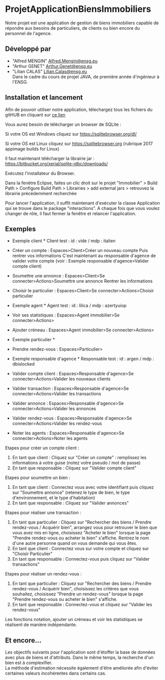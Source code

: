 # ProjetApplicationBiensImmobiliers

Notre projet est une application de gestion de biens immobiliers capable de répondre aux besoins de particuliers, de clients ou bien encore du personnel de l'agence. 

## <a name="developpe-par"></a>Développé par 
* "Alfred MENGIN" <Alfred.Mengin@ensg.eu>
* "Arthur GENET" <Arthur.Genet@ensg.eu>
* "Lilian CALAS" <Lilian.Calas@ensg.eu>
</br>Dans le cadre du cours de projet JAVA, de première année d'ingénieur à l'ENSG.


## <a name="installation et lancement"></a> Installation et lancement
Afin de pouvoir utiliser notre application, télechargez tous les fichiers du gitHUB en cliquant sur [ce lien](https://github.com/LePaulM/ProjetJavaEcosysteme.git)

Vous aurez besoin de télécharger un browser de SQLite :

Si votre OS est Windows cliquez sur https://sqlitebrowser.org/dl/

Si votre OS est Linux cliquez sur https://sqlitebrowser.org (rubrique 2017 appimage builds for Linux)

Il faut maintenant télécharger la librairie jar : https://bitbucket.org/xerial/sqlite-jdbc/downloads/

Exécutez l'installateur du Browser. 

Dans la fenètre Eclipse, faites un clic droit sur le projet "Immobilier" > Build Path > Configure Build Path > Librairies > add external jars > retrouvez la librairie précédemment recherchée

Pour lancer l'application, il suffit maintenant d'exécuter la classe Application qui se trouve dans le package "interactions".
A chaque fois que vous voulez changer de rôle, il faut fermer la fenêtre et relancer l'application.

## <a name="exemples"></a> Exemples

* Exemple client *
Client test : id : vide / mdp : italien

- Créer un compte :
Espaces>Client>Créer un nouveau compte
Puis rentrer vos informations
C'est maintenant au responsable d'agence de valider votre compte (voir : Exemple responsable d'agence>Valider compte client)

- Soumettre une annonce :
Espaces>Client>Se connecter>Actions>Soumettre une annonce
Rentrer les informations

- Choisir le particulier :
Espaces>Client>Se connecter>Actions>Choisir particulier



  
* Exemple agent *
Agent test : id : lilica / mdp : azertyuiop


- Voir ses statistiques :
Espaces>Agent immobilier>Se connecter>Actions>

- Ajouter créneau :
Espaces>Agent immobilier>Se connecter>Actions>

* Exemple particulier *

- Prendre rendez-vous : 
Espaces>Particulier>


* Exemple responsable d'agence *
Responsable test : id : argen / mdp : dbislocked

- Valider compte client :
Espaces>Responsable d'agence>Se connecter>Actions>Valider les nouveaux clients

- Valider transaction :
Espaces>Responsable d'agence>Se connecter>Actions>Valider les transactions

- Valider annonce :
Espaces>Responsable d'agence>Se connecter>Actions>Valider les annonces

- Valider rendez-vous : 
Espaces>Responsable d'agence>Se connecter>Actions>Valider les rendez-vous

- Noter les agents :
Espaces>Responsable d'agence>Se connecter>Actions>Noter les agents


Etapes pour créer un compte client :

1) En tant que client : Cliquez sur "Créer un compte" : remplissez les informations à votre guise (notez votre pseudo / mot de passe)
2) En tant que responsable : Cliquez sur "Valider compte client"


Etapes pour soumettre un bien :

1) En tant que client : Connectez vous avec votre identifiant puis cliquez sur "Soumettre annonce" (retenez le type de bien, le type d'environnement, et le type d'habitation)
2) En tant que responsable : Cliquez sur "Valider annonces"


Etapes pour réaliser une transaction :

1) En tant que particulier : Cliquez sur "Rechercher des biens / Prendre rendez-vous / Acquérir bien", arrangez vous pour retrouver le bien que vous avez mis en ligne, choisissez "Acheter le bien" lorsque la page "Prendre rendez-vous ou acheter le bien" s'affiche. Rentrez le nom d'une autre personne quand on vous demande qui vous êtes.
2) En tant que client : Connectez vous sur votre compte et cliquez sur "Choisir Particulier"
3) En tant que responsable : Connectez-vous puis cliquez sur "Valider transactions"


Etapes pour réaliser un rendez-vous : 

1) En tant que particulier : Cliquez sur "Rechercher des biens / Prendre rendez-vous / Acquérir bien", choisissez les critères que vous souhaitez, choisissez "Prendre un rendez-vous" lorsque la page "Prendre rendez-vous ou acheter le bien" s'affiche. 
2) En tant que responsable : Connectez-vous et cliquez sur "Valider les rendez-vous"


Les fonctions notation, ajouter un créneau et voir les statistiques se réalisent de manière indépendante.



## <a name="maj"></a> Et encore... 
Les objectifs suivants pour l'application sont d'étoffer la base de données avec plus de biens et d'attributs.
Dans le même temps, la recherche d'un bien est à complexifier.  
La méthode d'estimation nécessite également d'être améliorée afin d'éviter certaines valeurs incohérentes dans certains cas.
